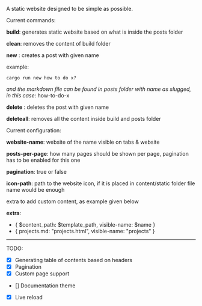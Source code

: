 A static website designed to be simple as possible.

Current commands:

**build**: generates static website based on what is inside the posts folder

**clean**: removes the content of build folder

**new** <postname>: creates a post with given name

example:

`cargo run new how to do x?`

*and the markdown file can be found in posts folder with name as slugged, in this case*: how-to-do-x

**delete** <postname>: deletes the post with given name

**deleteall**: removes all the content inside build and posts folder

Current configuration:

**website-name**: website of the name visible on tabs & website

**posts-per-page**: how many pages should be shown per page, pagination has to be enabled for this one

**pagination**: true or false

**icon-path**: path to the website icon, if it is placed in content/static folder file name would be enough

extra to add custom content, as example given below

**extra**: 
- { $content_path: $template_path, visible-name: $name }
- { projects.md: "projects.html", visible-name: "projects" }

* * *

TODO:
- [x] Generating table of contents based on headers
- [x] Pagination
- [x] Custom page support
- [] Documentation theme
- [x] Live reload
